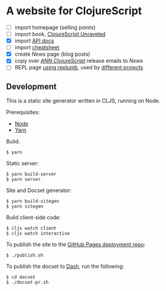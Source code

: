 # A website for ClojureScript

- [ ] import homepage (selling points)
- [ ] import book, [ClojureScript Unraveled](https://leanpub.com/clojurescript-unraveled)
- [x] import [API docs](https://github.com/cljs/api)
- [ ] import [cheatsheet](http://cljs.info/cheatsheet)
- [x] create _News_ page (blog posts)
- [x] copy over [_ANN ClojureScript_] release emails to _News_
- [ ] REPL page [using replumb](http://clojurescript.io/), used by [different projects](https://github.com/Lambda-X/replumb#community)

[_ANN ClojureScript_]:https://groups.google.com/forum/#!topicsearchin/clojurescript/%22the$20Clojure$20compiler$20that$20emits$20JavaScript$20source$20code%22

## Development

This is a static site generator written in CLJS, running on Node.

Prerequisites:

- [Node](https://nodejs.org/)
- [Yarn](https://yarnpkg.com/)

Build:

```
$ yarn
```

Static server:

```
$ yarn build-server
$ yarn server
```

Site and Docset generator:

```
$ yarn build-sitegen
$ yarn sitegen
```

Build client-side code:

```
$ cljs watch client
$ cljs watch interactive
```

To publish the site to the [GitHub Pages deployment repo](https://github.com/cljs/cljs.github.io):

```
$ ./publish.sh
```

To publish the docset to [Dash], run the following:

```
$ cd docset
$ ./docset-pr.sh
```

[Dash]:https://kapeli.com/dash
